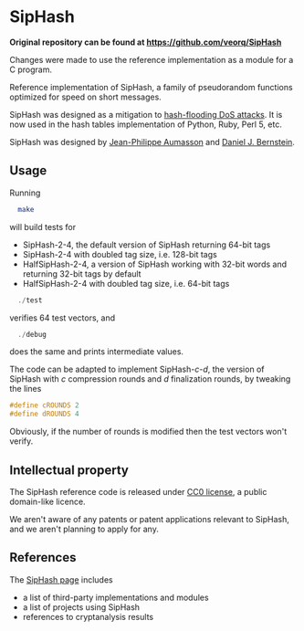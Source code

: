 # SipHash

**Original repository can be found at https://github.com/veorq/SipHash**

Changes were made to use the reference implementation as a module for a C program.

Reference implementation of SipHash, a family of pseudorandom functions
optimized for speed on short messages.

SipHash was designed as a mitigation to [hash-flooding DoS
attacks](https://131002.net/siphash/siphashdos_29c3_slides.pdf).
It is now used in the hash tables implementation of Python, Ruby, Perl
5, etc.

SipHash was designed by [Jean-Philippe Aumasson](https://131002.net) and
[Daniel J. Bernstein](http://cr.yp.to). 


## Usage

Running

```sh
  make
```

will build tests for 

* SipHash-2-4, the default version of SipHash returning 64-bit tags
* SipHash-2-4 with doubled tag size, i.e. 128-bit tags
* HalfSipHash-2-4, a version of SipHash working with 32-bit words and
  returning 32-bit tags by default
* HalfSipHash-2-4 with doubled tag size, i.e. 64-bit tags


```C
  ./test
```

verifies 64 test vectors, and

```C
  ./debug
```

does the same and prints intermediate values.

The code can be adapted to implement SipHash-*c*-*d*, the version of SipHash
with *c* compression rounds and *d* finalization rounds, by tweaking the
lines
```C
#define cROUNDS 2
#define dROUNDS 4
```

Obviously, if the number of rounds is modified then the test vectors
won't verify.



## Intellectual property

The SipHash reference code is released under [CC0
license](https://creativecommons.org/publicdomain/zero/1.0/), a public
domain-like licence.

We aren't aware of any patents or patent applications relevant to
SipHash, and we aren't planning to apply for any.


## References

The [SipHash page](https://131002.net/siphash) includes
* a list of third-party implementations and modules
* a list of projects using SipHash
* references to cryptanalysis results
